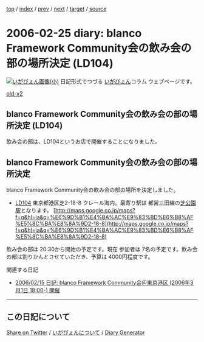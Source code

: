 [top](https://igapyon.github.io/diary/) 
 / [index](https://igapyon.github.io/diary/2006/index.html) 
 / [prev](https://igapyon.github.io/diary/2006/ig060224.html) 
 / [next](https://igapyon.github.io/diary/2006/ig060227.html) 
 / [target](https://igapyon.github.io/diary/2006/ig060225.html) 
 / [source](https://github.com/igapyon/diary/blob/gh-pages/2006/ig060225.html.src.md) 

2006-02-25 diary: blanco Framework Community会の飲み会の部の場所決定 (LD104)
=====================================================================================================
[![いがぴょん画像(小)](https://igapyon.github.io/diary/images/iga200306s.jpg "いがぴょん")](https://igapyon.github.io/diary/memo/memoigapyon.html) 日記形式でつづる [いがぴょん](https://igapyon.github.io/diary/memo/memoigapyon.html)コラム ウェブページです。

[old-v2](ig060225-orig.html)

## blanco Framework Community会の飲み会の部の場所決定 (LD104)

飲み会の部は、LD104というお店で開催することになりました。


## blanco Framework Community会の飲み会の部の場所決定

blanco Framework Community会の飲み会の部の場所を決定しました。

* 
    [LD104](http://tokyo.gourmet.livedoor.com/restaurant/info/4389.html)
  東京都港区芝2-18-8 クレール海内。最寄り駅は 都営三田線の[芝公園駅](http://芝公園駅.jp/)となります。
  [http://maps.google.co.jp/maps?f=q&hl=ja&q=%E6%9D%B1%E4%BA%AC%E9%83%BD%E6%B8%AF%E5%8C%BA%E8%8A%9D2-18-8](http://maps.google.co.jp/maps?f=q&hl=ja&q=%E6%9D%B1%E4%BA%AC%E9%83%BD%E6%B8%AF%E5%8C%BA%E8%8A%9D2-18-8)

飲み会の部は 20:30から開始の予定です。現在 参加者は 7名の予定です。飲み会の部は割りかんとさせていただき、予算は 4000円程度です。

関連する日記

* [2006/02/15 日記: blanco Framework Community会＠東京港区 (2006年3月1日 18:00-) 開催](ig060215.html)

----------------------------------------------------------------------------------------------------

## この日記について

[Share on Twitter](https://twitter.com/intent/tweet?hashtags=igapyon%2Cdiary%2C%E3%81%84%E3%81%8C%E3%81%B4%E3%82%87%E3%82%93&text=blanco+Framework+Community%E4%BC%9A%E3%81%AE%E9%A3%B2%E3%81%BF%E4%BC%9A%E3%81%AE%E9%83%A8%E3%81%AE%E5%A0%B4%E6%89%80%E6%B1%BA%E5%AE%9A+%28LD104%29&url=https%3A%2F%2Figapyon.github.io%2Fdiary%2F2006%2Fig060225.html) / [いがぴょんについて](https://igapyon.github.io/diary/memo/memoigapyon.html) / [Diary Generator](https://github.com/igapyon/igapyonv3)
